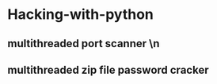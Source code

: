 # Hacking-with-python

## multithreaded port scanner \n
## multithreaded zip file password cracker
 
